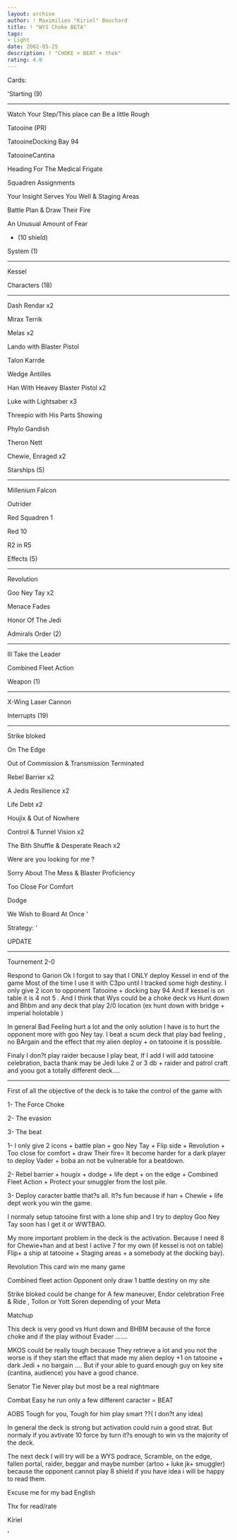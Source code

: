 ```yaml
---
layout: archive
author: ! Maximilien "Kiriel" Bouchard
title: ! "WYS Choke BETA"
tags:
- Light
date: 2002-05-25
description: ! "CHOKE + BEAT + thek"
rating: 4.0
---
```

Cards: 

'Starting (9) 

---------------- 

Watch Your Step/This place can Be a little Rough 

Tatooine (PR)

TatooineDocking Bay 94 

TatooineCantina 

Heading For The Medical Frigate 

Squadren Assignments 

Your Insight Serves You Well & Staging Areas 

Battle Plan & Draw Their Fire

An Unusual Amount of Fear

+ (10 shield)


System (1) 

---------------- 

Kessel 



Characters (18) 

---------------- 

Dash Rendar x2

Mirax Terrik 

Melas x2

Lando with Blaster Pistol 

Talon Karrde 

Wedge Antilles 

Han With Heavey Blaster Pistol x2

Luke with Lightsaber x3 

Threepio with His Parts Showing 

Phylo Gandish

Theron Nett

Chewie, Enraged x2


Starships (5) 

---------------- 

Millenium Falcon 

Outrider 

Red Squadren 1 

Red 10

R2 in R5



Effects (5) 

---------------- 

Revolution

Goo Ney Tay x2 

Menace Fades 

Honor Of The Jedi 



Admirals Order (2) 

---------------- 

Ill Take the Leader 

Combined Fleet Action



Weapon (1) 

---------------- 

X-Wing Laser Cannon 


Interrupts (19) 

---------------- 

Strike bloked

On The Edge 

Out of Commission & Transmission Terminated 

Rebel Barrier x2

A Jedis Resilience x2

Life Debt x2

Houjix & Out of Nowhere 

Control & Tunnel Vision x2

The Bith Shuffle & Desperate Reach x2

Were are you looking for me ?

Sorry About The Mess & Blaster Proficiency

Too Close For Comfort

Dodge

We Wish to Board At Once '

Strategy: '

UPDATE

-----------------------------------------------------------

Tournement  2-0

Respond to Garion  Ok I forgot to say that I ONLY deploy Kessel in end of the game Most of the time I use it with C3po until I tracked some high destiny. I only give 2 icon to opponent  Tatooine + docking bay 94 And if kessel is on table it is 4 not 5 .  And I think that Wys could be a choke deck vs Hunt down and Bhbm and any deck that play 2/0 location (ex hunt down with bridge + imperial holotable ) 


In general Bad Feeling hurt a lot  and the only solution I have is to hurt the opponent more with goo Ney tay.  I beat a scum deck that play bad feeling , no BArgain and the effect that my alien deploy + on tatooine it is possible.


Finaly I don?t play raider because I play beat, If I add I will add tatooine celebration, bacta thank may be Jedi luke 2 or 3 db + raider and patrol craft and yoou got a totally different deck....



----------------------------



First of all the objective of the deck is to take the control of the game with 

1- The Force Choke  

2- The evasion

3- The beat 


1- I only give 2 icons + battle plan + goo Ney Tay + Flip side + Revolution + Too close for comfort + draw Their fire= It become harder for a dark player to deploy Vader + boba an not be vulnerable for a beatdown.


2- Rebel barrier + hougix + dodge + life dept + on the edge + Combined Fleet Action + Protect your smuggler from the lost pile.


3- Deploy caracter battle that?s all. It?s fun because if han + Chewie + life dept work you win the game.


I normaly setup tatooine first with a lone ship and I try to deploy Goo Ney Tay soon has I get it or WWTBAO.


My more important problem in the deck is the activation. Because I need 8 for Chewie+han and at best I active 7 for my own (if kessel is not on table) Flip+ a ship at tatooine + Staging areas + a somebody at the docking bay). 


Revolution This card win me many game 


Combined fleet action  Opponent only draw 1 battle destiny on my site  


Strike bloked could be change for A few maneuver, Endor celebration Free & Ride , Tollon or Yott Soren depending of your Meta


Matchup


This deck is very good vs Hunt down and BHBM because of the force choke and if the play without Evader .......


MKOS could be really tough because They retrieve a lot and you not the worse is if they start the effact that made my alien deploy +1 on tatooine + dark Jedi + no bargain ....  But if your able to guard enough guy on key site (cantina, audience) you have a good chance.


Senator Tie  Never play but most be a real nightmare


Combat  Easy he run only a few different caracter = BEAT


AOBS  Tough for you, Tough for him play smart ??( I don?t any idea)


In general the deck is strong but activation could ruin a good strat. But normaly if you avtivate 10 force by turn it?s enough to win vs the majority of the deck. 

The next deck I will try will be a WYS podrace,  Scramble, on the edge, fallen portal, raider,  beggar and maybe number (artoo + luke jk+ smuggler) because the opponent cannot play 8 shield if you have idea i will be happy to read them. 


Excuse me for my bad English 

Thx for read/rate 

Kiriel

'